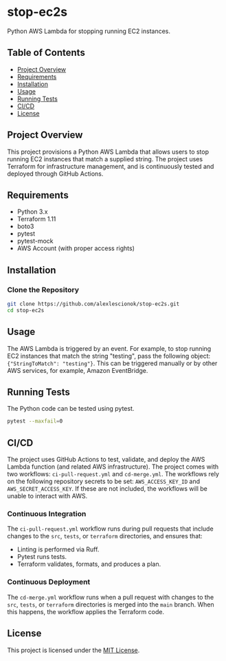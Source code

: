 # stop-ec2s
Python AWS Lambda for stopping running EC2 instances.

## Table of Contents

- [Project Overview](#project-overview)
- [Requirements](#requirements)
- [Installation](#installation)
- [Usage](#usage)
- [Running Tests](#running-tests)
- [CI/CD](#cicd)
- [License](#license)

## Project Overview
This project provisions a Python AWS Lambda that allows users to stop running EC2 instances that match a supplied string. The project uses Terraform for infrastructure management, and is continuously tested and deployed through GitHub Actions.

## Requirements
- Python 3.x
- Terraform 1.11
- boto3
- pytest
- pytest-mock
- AWS Account (with proper access rights)

## Installation
### Clone the Repository
```bash
git clone https://github.com/alexlescionok/stop-ec2s.git
cd stop-ec2s
```

## Usage
The AWS Lambda is triggered by an event. For example, to stop running EC2 instances that match the string "testing", pass the following object: `{"StringToMatch": "testing"}`. This can be triggered manually or by other AWS services, for example, Amazon EventBridge.

## Running Tests
The Python code can be tested using pytest.
```bash
pytest --maxfail=0
```

## CI/CD
The project uses GitHub Actions to test, validate, and deploy the AWS Lambda function (and related AWS infrastructure). The project comes with two workflows: `ci-pull-request.yml` and `cd-merge.yml`. The workflows rely on the following repository secrets to be set: `AWS_ACCESS_KEY_ID` and `AWS_SECRET_ACCESS_KEY`. If these are not included, the workflows will be unable to interact with AWS. 

### Continuous Integration
The `ci-pull-request.yml` workflow runs during pull requests that include changes to the `src`, `tests`, or `terraform` directories, and ensures that:
- Linting is performed via Ruff.
- Pytest runs tests.
- Terraform validates, formats, and produces a plan.

### Continuous Deployment
The `cd-merge.yml` workflow runs when a pull request with changes to the `src`, `tests`, or `terraform` directories is merged into the `main` branch. When this happens, the workflow applies the Terraform code.

## License
This project is licensed under the [MIT License](LICENSE).